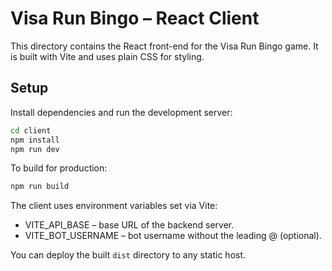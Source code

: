 # Visa Run Bingo – React Client

This directory contains the React front-end for the Visa Run Bingo game. It is built with Vite and uses plain CSS for styling.

## Setup

Install dependencies and run the development server:

```bash
cd client
npm install
npm run dev
```

To build for production:

```bash
npm run build
```

The client uses environment variables set via Vite:

- VITE_API_BASE – base URL of the backend server.
- VITE_BOT_USERNAME – bot username without the leading @ (optional).

You can deploy the built `dist` directory to any static host.
